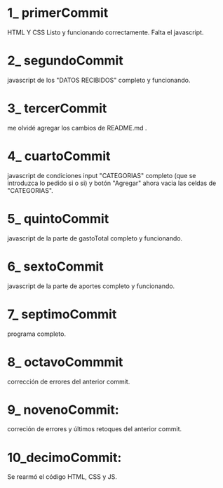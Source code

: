 # 1_ primerCommit
HTML Y CSS Listo y funcionando correctamente. Falta el javascript.
# 2_ segundoCommit
javascript de los "DATOS RECIBIDOS" completo y funcionando.
# 3_ tercerCommit
me olvidé agregar los cambios de README.md .
# 4_ cuartoCommit
javascript de condiciones input "CATEGORIAS" completo (que se introduzca lo pedido si o si) y botón "Agregar" ahora vacia las celdas de "CATEGORIAS".
# 5_ quintoCommit
javascript de la parte de gastoTotal completo y funcionando. 
# 6_ sextoCommit
javascript de la parte de aportes completo y funcionando.
# 7_ septimoCommit
programa completo.
# 8_ octavoCommmit
corrección de errores del anterior commit.
# 9_ novenoCommit:
correción de errores y últimos retoques del anterior commit.
# 10_decimoCommit:
Se rearmó el código HTML, CSS y JS.